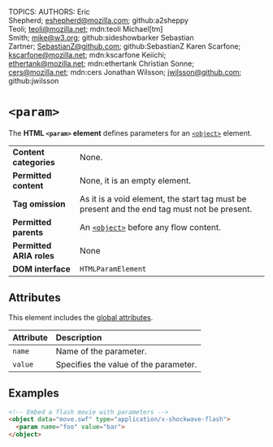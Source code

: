 TOPICS: <param>
AUTHORS: Eric Shepherd; eshepherd@mozilla.com; github:a2sheppy
         Teoli; teoli@mozilla.net; mdn:teoli
         Michael[tm] Smith; mike@w3.org; github:sideshowbarker
         Sebastian Zartner; SebastianZ@github.com; github:SebastianZ
         Karen Scarfone; kscarfone@mozilla.net; mdn:kscarfone
         Keiichi; ethertank@mozilla.net; mdn:ethertank
         Christian Sonne; cers@mozilla.net; mdn:cers
         Jonathan Wilsson; jwilsson@github.com; github:jwilsson

# `<param>`

The **HTML `<param>` element** defines parameters for an [`<object>`](/en/webfrontend/<object>) element.

|  |  |
| :-- | :-- |
| **Content categories** | None. |
| **Permitted content** | None, it is an empty element. |
| **Tag omission** | As it is a void element, the start tag must be present and the end tag must not be present.|
| **Permitted parents** | An [`<object>`](/en/webfrontend/<object>) before any flow content. |
| **Permitted ARIA roles** | None |
| **DOM interface** | `HTMLParamElement` |

## Attributes

This element includes the [global attributes](/en/webfrontend/HTML_Global_Attributes).

| Attribute | Description |
| :-- | :-- |
| `name` | Name of the parameter.
| `value` | Specifies the value of the parameter.

## Examples

```html
<!-- Embed a flash movie with parameters -->
<object data="move.swf" type="application/x-shockwave-flash">
  <param name="foo" value="bar">
</object>
```
